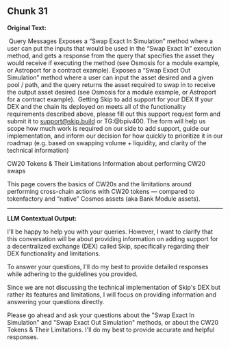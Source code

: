 ## Chunk 31

**Original Text:**

​
Query Messages
Exposes a “Swap Exact In Simulation” method where a user can put the inputs that would be used in the “Swap Exact In” execution method, and gets a response from the query that specifies the asset they would receive if executing the method (see Osmosis for a module example, or Astroport for a contract example). Exposes a “Swap Exact Out Simulation” method where a user can input the asset desired and a given pool / path, and the query returns the asset required to swap in to receive the output asset desired (see Osmosis for a module example, or Astroport for a contract example). ​
Getting Skip to add support for your DEX
If your DEX and the chain its deployed on meets all of the functionality requirements described above, please fill out this support request form and submit it to support@skip.build or TG:@bpiv400. The form will help us scope how much work is required on our side to add support, guide our implementation, and inform our decision for how quickly to prioritize it in our roadmap (e.g. based on swapping volume + liquidity, and clarity of the technical information)

CW20 Tokens & Their Limitations
Information about performing CW20 swaps

This page covers the basics of CW20s and the limitations around performing cross-chain actions with CW20 tokens — compared to tokenfactory and “native” Cosmos assets (aka Bank Module assets).

---

**LLM Contextual Output:**

I'll be happy to help you with your queries. However, I want to clarify that this conversation will be about providing information on adding support for a decentralized exchange (DEX) called Skip, specifically regarding their DEX functionality and limitations.

To answer your questions, I'll do my best to provide detailed responses while adhering to the guidelines you provided.

Since we are not discussing the technical implementation of Skip's DEX but rather its features and limitations, I will focus on providing information and answering your questions directly.

Please go ahead and ask your questions about the "Swap Exact In Simulation" and "Swap Exact Out Simulation" methods, or about the CW20 Tokens & Their Limitations. I'll do my best to provide accurate and helpful responses.
